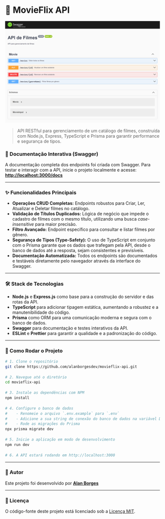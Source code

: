 # 🚀 MovieFlix API

![Prévia da Documentação Swagger](./swagger-preview.png)

> API RESTful para gerenciamento de um catálogo de filmes, construída com Node.js, Express, TypeScript e Prisma para garantir performance e segurança de tipos.

### 🔗 Documentação Interativa (Swagger)

A documentação completa dos endpoints foi criada com Swagger. Para testar e interagir com a API, inicie o projeto localmente e acesse:
**[http://localhost:3000/docs](http://localhost:3000/docs)**

---

### ✨ Funcionalidades Principais

- **Operações CRUD Completas:** Endpoints robustos para Criar, Ler, Atualizar e Deletar filmes no catálogo.
- **Validação de Títulos Duplicados:** Lógica de negócio que impede o cadastro de filmes com o mesmo título, utilizando uma busca *case-insensitive* para maior precisão.
- **Filtro Avançado:** Endpoint específico para consultar e listar filmes por gênero.
- **Segurança de Tipos (Type-Safety):** O uso de TypeScript em conjunto com o Prisma garante que os dados que trafegam pela API, desde o banco de dados até a resposta, sejam consistentes e previsíveis.
- **Documentação Automatizada:** Todos os endpoints são documentados e testáveis diretamente pelo navegador através da interface do Swagger.

---

### 🛠️ Stack de Tecnologias

- **Node.js** e **Express.js** como base para a construção do servidor e das rotas da API.
- **TypeScript** para adicionar tipagem estática, aumentando a robustez e a manutenibilidade do código.
- **Prisma** como ORM para uma comunicação moderna e segura com o banco de dados.
- **Swagger** para documentação e testes interativos da API.
- **ESLint** e **Prettier** para garantir a qualidade e a padronização do código.

---

### 🔧 Como Rodar o Projeto

```bash
# 1. Clone o repositório
git clone https://github.com/alanborgesdev/movieflix-api.git

# 2. Navegue até o diretório
cd movieflix-api

# 3. Instale as dependências com NPM
npm install

# 4. Configure o banco de dados
#    - Renomeie o arquivo `.env.example` para `.env`
#    - Adicione a sua string de conexão do banco de dados na variável DATABASE_URL
#    - Rode as migrações do Prisma
npx prisma migrate dev

# 5. Inicie a aplicação em modo de desenvolvimento
npm run dev

# 6. A API estará rodando em http://localhost:3000
```
---

### 👤 Autor  

Este projeto foi desenvolvido por **[Alan Borges](https://github.com/alanborgesdev)**

---

### 📝 Licença

O código-fonte deste projeto está licenciado sob a [Licença MIT](LICENSE).